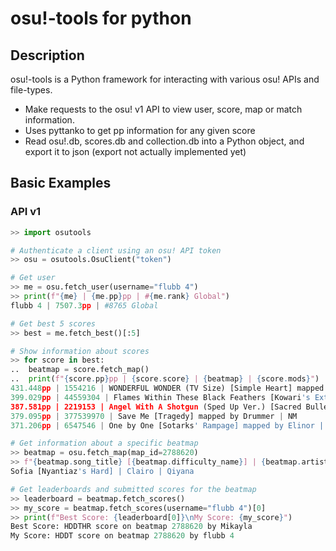 # osu!-tools for python

## Description
osu!-tools is a Python framework for interacting with various osu! APIs and file-types.
- Make requests to the osu! v1 API to view user, score, map or match information.
- Uses pyttanko to get pp information for any given score
- Read osu!.db, scores.db and collection.db into a Python object, and export it to json (export not actually implemented yet)

## Basic Examples
### API v1
```python console
>> import osutools

# Authenticate a client using an osu! API token
>> osu = osutools.OsuClient("token")

# Get user
>> me = osu.fetch_user(username="flubb 4")
>> print(f"{me} | {me.pp}pp | #{me.rank} Global")
flubb 4 | 7507.3pp | #8765 Global
```

```python console
# Get best 5 scores
>> best = me.fetch_best()[:5]

# Show information about scores
>> for score in best:
..  beatmap = score.fetch_map()
..  print(f"{score.pp}pp | {score.score} | {beatmap} | {score.mods}")
431.448pp | 1554216 | WONDERFUL WONDER (TV Size) [Simple Heart] mapped by Kuki1537 | DT
399.029pp | 44559304 | Flames Within These Black Feathers [Kowari's Extreme] mapped by Seni | NM
387.581pp | 2219153 | Angel With A Shotgun (Sped Up Ver.) [Sacred Bullet] mapped by Sotarks | HDDT
379.095pp | 377539970 | Save Me [Tragedy] mapped by Drummer | NM
371.206pp | 6547546 | One by One [Sotarks' Rampage] mapped by Elinor | HR
```

```python console
# Get information about a specific beatmap
>> beatmap = osu.fetch_map(map_id=2788620)
>> f"{beatmap.song_title} [{beatmap.difficulty_name}] | {beatmap.artist} | {beatmap.creator_name}")
Sofia [Nyantiaz's Hard] | Clairo | Qiyana
```

```python console
# Get leaderboards and submitted scores for the beatmap
>> leaderboard = beatmap.fetch_scores()
>> my_score = beatmap.fetch_scores(username="flubb 4")[0]
>> print(f"Best Score: {leaderboard[0]}\nMy Score: {my_score}")
Best Score: HDDTHR score on beatmap 2788620 by Mikayla
My Score: HDDT score on beatmap 2788620 by flubb 4
```